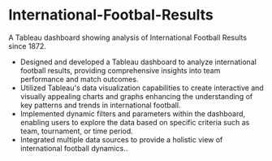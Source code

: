 # International-Footbal-Results

A Tableau dashboard showing analysis of International Football Results since 1872.

* Designed and developed a Tableau dashboard to analyze international football results,
providing comprehensive insights into team performance and match outcomes.
* Utilized Tableau's data visualization capabilities to create interactive and visually
appealing charts and graphs enhancing the understanding of key patterns and
trends in international football.
* Implemented dynamic filters and parameters within the dashboard, enabling users to
explore the data based on specific criteria such as team, tournament, or time period.
* Integrated multiple data sources to provide a holistic view of international football
dynamics..
